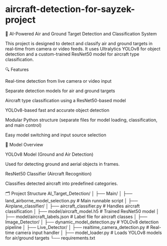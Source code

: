 # aircraft-detection-for-sayzek-project
🚀 AI-Powered Air and Ground Target Detection and Classification System

This project is designed to detect and classify air and ground targets in real-time from camera or video feeds.
It uses Ultralytics YOLOv8 for object detection and a custom-trained ResNet50 model for aircraft type classification.

🔍 Features

Real-time detection from live camera or video input

Separate detection models for air and ground targets

Aircraft type classification using a ResNet50-based model

YOLOv8-based fast and accurate object detection

Modular Python structure (separate files for model loading, classification, and main control)

Easy model switching and input source selection

🧠 Model Overview

YOLOv8 Model (Ground and Air Detection)

Used for detecting ground and aerial objects in frames.

ResNet50 Classifier (Aircraft Recognition)

Classifies detected aircraft into predefined categories.

🗂️ Project Structure
AI_Target_Detection/
│
├── Main/
│   ├── land_airborne_model_selection.py     # Main runnable script
│
├── Airplane_classifier/
│   ├── aircraft_classifier.py               # Handles aircraft classification
│   ├── model/aircraft_model.h5              # Trained ResNet50 model
│   ├── model/aircraft_labels.json           # Label file for aircraft classes
│
├── Image_Detector/
│   ├── dynamic_model_detection.py           # YOLOv8 detection pipeline
│
├── Live_Detector/
│   ├── realtime_camera_detection.py         # Real-time camera input handler
│
├── model_loader.py                          # Loads YOLOv8 models for air/ground targets
└── requirements.txt
